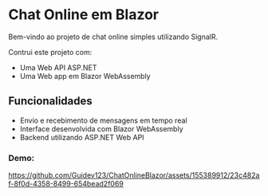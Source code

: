 # Chat Online em Blazor

  <p>Bem-vindo ao projeto de chat online simples utilizando SignalR.</p>
        <p>Contrui este projeto com:</p>
        <ul>
            <li>Uma Web API ASP.NET</li>
            <li>Uma Web app em Blazor WebAssembly</li>
        </ul>
        <h2>Funcionalidades</h2>
        <ul>
            <li>Envio e recebimento de mensagens em tempo real</li>
            <li>Interface desenvolvida com Blazor WebAssembly</li>
            <li>Backend utilizando ASP.NET Web API</li>
        </ul>

<h3>Demo: </h3>


https://github.com/Guidev123/ChatOnlineBlazor/assets/155389912/23c482af-8f0d-4358-8499-654bead2f069


